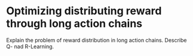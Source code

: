 # Optimizing distributing reward through long action chains
Explain the problem of reward distribution in long action chains. Describe Q- nad R-Learning.

```{tableofcontents}
```
